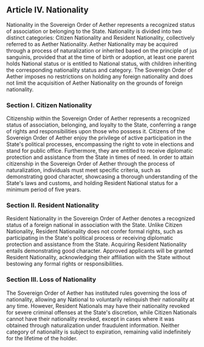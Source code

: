 ## Article IV. Nationality
Nationality in the Sovereign Order of Aether represents a recognized status of association or belonging to the State. Nationality is divided into two distinct categories: Citizen Nationality and Resident Nationality, collectively referred to as Aether Nationality. Aether Nationality may be acquired through a process of naturalization or inherited based on the principle of jus sanguinis, provided that at the time of birth or adoption, at least one parent holds National status or is entitled to National status, with children inheriting the corresponding nationality status and category. The Sovereign Order of Aether imposes no restrictions on holding any foreign nationality and does not limit the acquisition of Aether Nationality on the grounds of foreign nationality.

### Section I. Citizen Nationality
Citizenship within the Sovereign Order of Aether represents a recognized status of association, belonging, and loyalty to the State, conferring a range of rights and responsibilities upon those who possess it. Citizens of the Sovereign Order of Aether enjoy the privilege of active participation in the State's political processes, encompassing the right to vote in elections and stand for public office. Furthermore, they are entitled to receive diplomatic protection and assistance from the State in times of need. In order to attain citizenship in the Sovereign Order of Aether through the process of naturalization, individuals must meet specific criteria, such as demonstrating good character, showcasing a thorough understanding of the State's laws and customs, and holding Resident National status for a minimum period of five years.

### Section II. Resident Nationality
Resident Nationality in the Sovereign Order of Aether denotes a recognized status of a foreign national in association with the State. Unlike Citizen Nationality, Resident Nationality does not confer formal rights, such as participating in the State's political process or receiving diplomatic protection and assistance from the State. Acquiring Resident Nationality entails demonstrating good character. Approved applicants will be granted Resident Nationality, acknowledging their affiliation with the State without bestowing any formal rights or responsibilities.

### Section III. Loss of Nationality
The Sovereign Order of Aether has instituted rules governing the loss of nationality, allowing any National to voluntarily relinquish their nationality at any time. However, Resident Nationals may have their nationality revoked for severe criminal offenses at the State's discretion, while Citizen Nationals cannot have their nationality revoked, except in cases where it was obtained through naturalization under fraudulent information. Neither category of nationality is subject to expiration, remaining valid indefinitely for the lifetime of the holder.